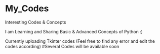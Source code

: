# My_Codes
Interesting Codes &amp; Concepts

I am Learning and Sharing Basic & Advanced Concepts of Python :)

Currently uploading Tkinter codes
(Feel free to find any error and edit the codes according)
#Several Codes will be available soon



